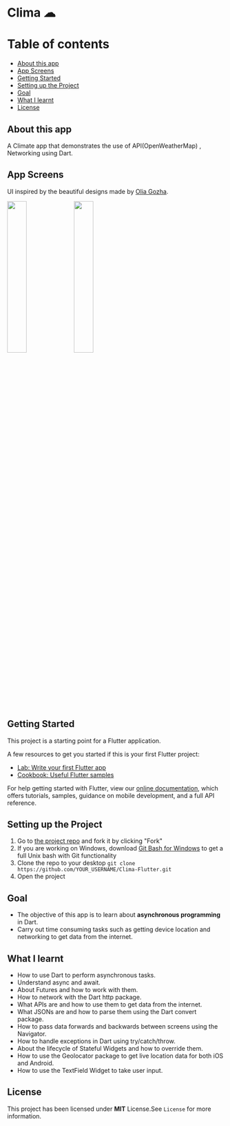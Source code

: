# Clima ☁

Table of contents
=================

<!--ts-->
   * [About this app](#about-this-app)
   * [App Screens](#app-screens)
   * [Getting Started](#getting-started)
   * [Setting up the Project](#setting-up-the-project)
   * [Goal](#goal)
   * [What I learnt](#what-I-learnt)
   * [License](#license)
<!--te-->

## About this app
A Climate app that demonstrates the use of API(OpenWeatherMap) , Networking using Dart.

## App Screens
UI inspired by the beautiful designs made by [Olia Gozha](https://dribbble.com/shots/4663154-).

<img src="https://github.com/yash2189/Clima-Flutter/blob/main/Screenshots/clima.jpg" width="30%"/> <img src="https://github.com/yash2189/Clima-Flutter/blob/main/Screenshots/clima-02.jpg" width="30%">

## Getting Started

This project is a starting point for a Flutter application.

A few resources to get you started if this is your first Flutter project:

- [Lab: Write your first Flutter app](https://flutter.dev/docs/get-started/codelab)
- [Cookbook: Useful Flutter samples](https://flutter.dev/docs/cookbook)

For help getting started with Flutter, view our
[online documentation](https://flutter.dev/docs), which offers tutorials,
samples, guidance on mobile development, and a full API reference.

## Setting up the Project

1. Go to [the project repo](https://github.com/yash2189/Clima-Flutter) and fork it by clicking "Fork" 
2. If you are working on Windows, download [Git Bash for Windows](https://git-for-windows.github.io/) to get a full Unix bash with Git functionality
3. Clone the repo to your desktop `git clone https://github.com/YOUR_USERNAME/Clima-Flutter.git`
4. Open the project

## Goal

* The objective of this app is to learn about **asynchronous programming** in Dart. 
* Carry out time consuming tasks such as getting device location and networking to get data from the internet. 

## What I learnt

- How to use Dart to perform asynchronous tasks.
- Understand async and await.
- About Futures and how to work with them.
- How to network with the Dart http package.
- What APIs are and how to use them to get data from the internet.
- What JSONs are and how to parse them using the Dart convert package.
- How to pass data forwards and backwards between screens using the Navigator.
- How to handle exceptions in Dart using try/catch/throw.
- About the lifecycle of Stateful Widgets and how to override them.
- How to use the Geolocator package to get live location data for both iOS and Android.
- How to use the TextField Widget to take user input.

## License
  This project has been licensed under **MIT** License.See `License` for more information.
